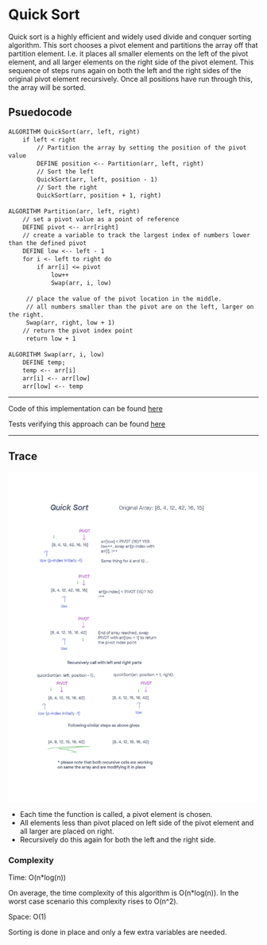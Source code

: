 
# Quick Sort

Quick sort is a highly efficient and widely used divide and conquer sorting algorithm. This sort chooses a pivot element and partitions the array  off that partition element. I.e. it places all smaller elements on the left of the pivot element, and all larger elements on the right side of the pivot element. This sequence of steps runs again on both the left and the right sides of the original pivot element recursively. Once all positions have run through this, the array will be sorted.

## Psuedocode

```
ALGORITHM QuickSort(arr, left, right)
    if left < right
        // Partition the array by setting the position of the pivot value
        DEFINE position <-- Partition(arr, left, right)
        // Sort the left
        QuickSort(arr, left, position - 1)
        // Sort the right
        QuickSort(arr, position + 1, right)

ALGORITHM Partition(arr, left, right)
    // set a pivot value as a point of reference
    DEFINE pivot <-- arr[right]
    // create a variable to track the largest index of numbers lower than the defined pivot
    DEFINE low <-- left - 1
    for i <- left to right do
        if arr[i] <= pivot
            low++
            Swap(arr, i, low)

     // place the value of the pivot location in the middle.
     // all numbers smaller than the pivot are on the left, larger on the right.
     Swap(arr, right, low + 1)
    // return the pivot index point
     return low + 1

ALGORITHM Swap(arr, i, low)
    DEFINE temp;
    temp <-- arr[i]
    arr[i] <-- arr[low]
    arr[low] <-- temp
```

--------------

Code of this implementation can be found [here](./quickSort.js)

Tests verifying this approach can be found [here](./quickSort.test.js)

--------------

## Trace

![Quick Sort](./quickSort.png)

* Each time the function is called, a pivot element is chosen.
* All elements less than pivot placed on left side of the pivot element and all larger are placed on right.
* Recursively do this again for both the left and the right side.

### Complexity

  Time: O(n*log(n))

  On average, the time complexity of this algorithm is O(n*log(n)). In the worst case scenario this complexity rises to O(n^2).

  Space: O(1)

  Sorting is done in place and only a few extra variables are needed.
